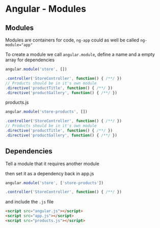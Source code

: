 # Angular - Modules


## Modules
Modules are containers for code, `ng-app` could as well be called `ng-module="app"`

To create a module we call `angular.module`, define a name and a empty array for dependencies
```js
angular.module('store', [])

.controller('StoreController', function() { /**/ })
// Products should be in it's own module
.directive('productTitle', function() { /**/ })
.directive('productGallery', function() { /**/ })
```

products.js
```js
angular.module('store-products', [])

.controller('StoreController', function() { /**/ })
// Products should be in it's own module
.directive('productTitle', function() { /**/ })
.directive('productGallery', function() { /**/ })
```

## Dependencies
Tell a module that it requires another module

then set it as a dependency back in app.js
```js
angular.module('store', ['store-products'])

.controller('StoreController', function() { /**/ })
```
and include the `.js` file

```html
<script src="angular.js"></script>
<script src="app.js"></script>
<script src="products.js"></script>
```
